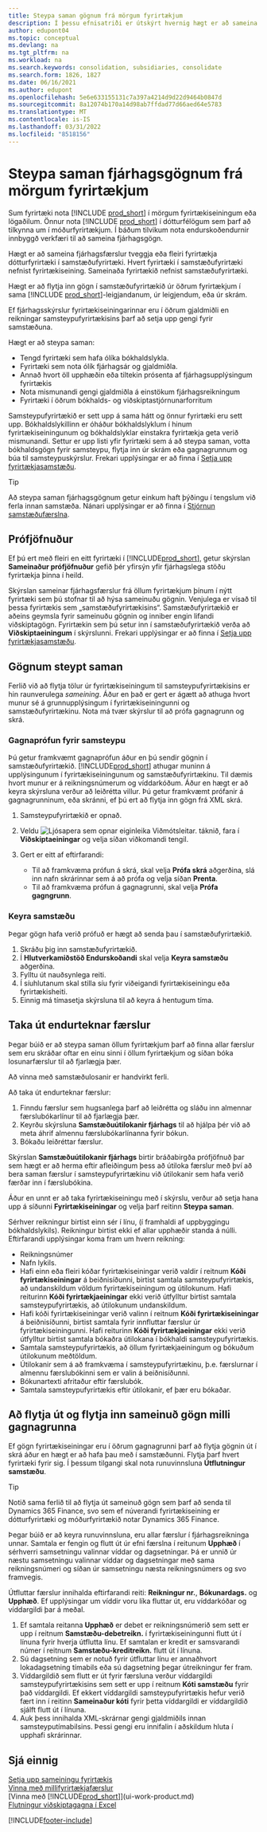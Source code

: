 ```yaml
---
title: Steypa saman gögnum frá mörgum fyrirtækjum
description: Í þessu efnisatriði er útskýrt hvernig hægt er að sameina fjárhagsfærslur tveggja eða fleiri aðskildra fyrirtækja (dótturfyrirtækja) í samstæðufyrirtæki.
author: edupont04
ms.topic: conceptual
ms.devlang: na
ms.tgt_pltfrm: na
ms.workload: na
ms.search.keywords: consolidation, subsidiaries, consolidate
ms.search.form: 1826, 1827
ms.date: 06/16/2021
ms.author: edupont
ms.openlocfilehash: 5e6e633155131c7a397a4214d9d22d9464b0847d
ms.sourcegitcommit: 8a12074b170a14d98ab7ffdad77d66aed64e5783
ms.translationtype: MT
ms.contentlocale: is-IS
ms.lasthandoff: 03/31/2022
ms.locfileid: "8518156"
---
```

# <a name="consolidating-financial-data-from-multiple-companies"></a>Steypa saman fjárhagsgögnum frá mörgum fyrirtækjum

Sum fyrirtæki nota [!INCLUDE [prod_short](includes/prod_short.md)] í mörgum fyrirtækiseiningum eða lögaðilum. Önnur nota [!INCLUDE [prod_short](includes/prod_short.md)] í dótturfélögum sem þarf að tilkynna um í móðurfyrirtækjum. Í báðum tilvikum nota endurskoðendurnir innbyggð verkfæri til að sameina fjárhagsgögn.  

Hægt er að sameina fjárhagsfærslur tveggja eða fleiri fyrirtækja dótturfyrirtæki í samstæðufyrirtæki. Hvert fyrirtæki í samstæðufyrirtæki nefnist fyrirtækiseining. Sameinaða fyrirtækið nefnist samstæðufyrirtæki.  

Hægt er að flytja inn gögn í samstæðufyrirtækið úr öðrum fyrirtækjum í sama [!INCLUDE [prod_short](includes/prod_short.md)]-leigjandanum, úr leigjendum, eða úr skrám.  

Ef fjárhagsskýrslur fyrirtækiseiningarinnar eru í öðrum gjaldmiðli en reikningar samsteypufyrirtækisins þarf að setja upp gengi fyrir samstæðuna.  

Hægt er að steypa saman:  

* Tengd fyrirtæki sem hafa ólíka bókhaldslykla.  
* Fyrirtæki sem nota ólík fjárhagsár og gjaldmiðla.  
* Annað hvort öll upphæðin eða tiltekin prósenta af fjárhagsupplýsingum fyrirtækis
* Nota mismunandi gengi gjaldmiðla á einstökum fjárhagsreikningum
* Fyrirtæki í öðrum bókhalds- og viðskiptastjórnunarforritum

Samsteypufyrirtækið er sett upp á sama hátt og önnur fyrirtæki eru sett upp. Bókhaldslykillinn er óháður bókhaldslyklum í hinum fyrirtækiseiningunum og bókhaldslyklar einstakra fyrirtækja geta verið mismunandi. Settur er upp listi yfir fyrirtæki sem á að steypa saman, votta bókhaldsgögn fyrir samsteypu, flytja inn úr skrám eða gagnagrunnum og búa til samsteypuskýrslur. Frekari upplýsingar er að finna í [Setja upp fyrirtækjasamstæðu](finance-consolidated-company-reporting-setup.md).  

> [!TIP]
> Að steypa saman fjárhagsgögnum getur einkum haft þýðingu í tengslum við ferla innan samstæða. Nánari upplýsingar er að finna í [Stjórnun samstæðufærslna](intercompany-manage.md).

## <a name="trial-balance"></a>Prófjöfnuður

Ef þú ert með fleiri en eitt fyrirtæki í [!INCLUDE[prod_short](includes/prod_short.md)], getur skýrslan **Sameinaður prófjöfnuður** gefið þér yfirsýn yfir fjárhagslega stöðu fyrirtækja þinna í heild.  

Skýrslan sameinar fjárhagsfærslur frá öllum fyrirtækjum þínum í nýtt fyrirtæki sem þú stofnar til að hýsa sameinuðu gögnin. Venjulega er vísað til þessa fyrirtækis sem „samstæðufyrirtækisins“. Samstæðufyrirtækið er aðeins geymsla fyrir sameinuðu gögnin og inniber engin lifandi viðskiptagögn. Fyrirtækin sem þú setur inn í samstæðufyrirtækið verða að **Viðskiptaeiningum** í skýrslunni. Frekari upplýsingar er að finna í [Setja upp fyrirtækjasamstæðu](finance-consolidated-company-reporting-setup.md).  

## <a name="consolidate-data"></a>Gögnum steypt saman

Ferlið við að flytja tölur úr fyrirtækiseiningum til samsteypufyrirtækisins er hin raunverulega *sameining*. Áður en það er gert er ágætt að athuga hvort munur sé á grunnupplýsingum í fyrirtækiseiningunni og samstæðufyrirtækinu. Nota má tvær skýrslur til að prófa gagnagrunn og skrá.

### <a name="to-test-the-data-before-you-consolidate"></a>Gagnaprófun fyrir samsteypu

Þú getur framkvæmt gagnaprófun áður en þú sendir gögnin í samstæðufyrirtækið. [!INCLUDE[prod_short](includes/prod_short.md)] athugar muninn á upplýsingunum í fyrirtækiseiningunum og samstæðufyrirtækinu. Til dæmis hvort munur er á reikningsnúmerum og víddarkóðum. Áður en hægt er að keyra skýrsluna verður að leiðrétta villur. Þú getur framkvæmt prófanir á gagnagrunninum, eða skránni, ef þú ert að flytja inn gögn frá XML skrá.  

1. Samsteypufyrirtækið er opnað.  
2. Veldu ![Ljósapera sem opnar eiginleika Viðmótsleitar.](media/ui-search/search_small.png "Segðu mér hvað þú vilt gera") táknið, fara í **Viðskiptaeiningar** og velja síðan viðkomandi tengil.  
3. Gert er eitt af eftirfarandi:  

    * Til að framkvæma prófun á skrá, skal velja **Prófa skrá** aðgerðina, slá inn nafn skrárinnar sem á að prófa og velja síðan **Prenta**.  
    * Til að framkvæma prófun á gagnagrunni, skal velja **Prófa gagngrunn**.  

### <a name="run-the-consolidation"></a>Keyra samstæðu

Þegar gögn hafa verið prófuð er hægt að senda þau í samstæðufyrirtækið.  

1. Skráðu þig inn samstæðufyrirtækið.  
2. Í **Hlutverkamiðstöð Endurskoðandi** skal velja **Keyra samstæðu** aðgerðina.  
3. Fylltu út nauðsynlega reiti.  
4. Í síuhlutanum skal stilla síu fyrir viðeigandi fyrirtækiseiningu eða fyrirtækisheiti.  
5. Einnig má tímasetja skýrsluna til að keyra á hentugum tíma.  

## <a name="eliminate-repeated-transactions"></a>Taka út endurteknar færslur

Þegar búið er að steypa saman öllum fyrirtækjum þarf að finna allar færslur sem eru skráðar oftar en einu sinni í öllum fyrirtækjum og síðan bóka losunarfærslur til að fjarlægja þær.

Að vinna með samstæðulosanir er handvirkt ferli.  

Að taka út endurteknar færslur:

1. Finndu færslur sem hugsanlega þarf að leiðrétta og sláðu inn almennar færslubókarlínur til að fjarlægja þær.
2. Keyrðu skýrsluna **Samstæðuútilokanir fjárhags** til að hjálpa þér við að meta áhrif almennu færslubókarlínanna fyrir bókun.
3. Bókaðu leiðréttar færslur.

Skýrslan **Samstæðuútilokanir fjárhags** birtir bráðabirgða prófjöfnuð þar sem hægt er að herma eftir afleiðingum þess að útiloka færslur með því að bera saman færslur í samsteypufyrirtækinu við útilokanir sem hafa verið færðar inn í færslubókina.

Áður en unnt er að taka fyrirtækiseiningu með í skýrslu, verður að setja hana upp á síðunni **Fyrirtækiseiningar** og velja þarf reitinn **Steypa saman**.

Sérhver reikningur birtist einn sér í línu, (í framhaldi af uppbyggingu bókhaldslykils). Reikningur birtist ekki ef allar upphæðir standa á núlli. Eftirfarandi upplýsingar koma fram um hvern reikning:

* Reikningsnúmer
* Nafn lykils.
* Hafi einn eða fleiri kóðar fyrirtækiseiningar verið valdir í reitnum **Kóði fyrirtækiseiningar** á beiðnisíðunni, birtist samtala samsteypufyrirtækis, að undanskildum völdum fyrirtækiseiningum og útilokunum. Hafi reiturinn **Kóði fyrirtækjaeiningar** ekki verið útfylltur birtist samtala samsteypufyrirtækis, að útilokunum undanskildum.
* Hafi kóði fyrirtækiseiningar verið valinn í reitnum **Kóði fyrirtækiseiningar** á beiðnisíðunni, birtist samtala fyrir innfluttar færslur úr fyrirtækiseiningunni. Hafi reiturinn **Kóði fyrirtækjaeiningar** ekki verið útfylltur birtist samtala bókaðra útilokana í bókhaldi samsteypufyrirtækis.
* Samtala samsteypufyrirtækis, að öllum fyrirtækjaeiningum og bókuðum útilokunum meðtöldum.
* Útilokanir sem á að framkvæma í samsteypufyrirtækinu, þ.e. færslurnar í almennu færslubókinni sem er valin á beiðnisíðunni.
* Bókunartexti afritaður eftir færslubók.
* Samtala samsteypufyrirtækis eftir útilokanir, ef þær eru bókaðar.

## <a name="export-and-import-consolidated-data-between-databases"></a>Að flytja út og flytja inn sameinuð gögn milli gagnagrunna

Ef gögn fyrirtækiseiningar eru í öðrum gagnagrunni þarf að flytja gögnin út í skrá áður en hægt er að hafa þau með í samstæðunni. Flytja þarf hvert fyrirtæki fyrir sig. Í þessum tilgangi skal nota runuvinnsluna **Útflutningur samstæðu**.  

> [!TIP]
> Notið sama ferlið til að flytja út sameinuð gögn sem þarf að senda til Dynamics 365 Finance, svo sem ef núverandi fyrirtækiseining er dótturfyrirtæki og móðurfyrirtækið notar Dynamics 365 Finance.

Þegar búið er að keyra runuvinnsluna, eru allar færslur í fjárhagsreikninga unnar. Samtala er fengin og flutt út úr efni færslna í reitunum **Upphæð** í sérhverri samsetningu valinnar víddar og dagsetningar. Þá er unnið úr næstu samsetningu valinnar víddar og dagsetningar með sama reikningsnúmeri og síðan úr samsetningu næsta reikningsnúmers og svo framvegis.  

Útfluttar færslur innihalda eftirfarandi reiti: **Reikningur nr.**, **Bókunardags.** og **Upphæð**. Ef upplýsingar um víddir voru líka fluttar út, eru víddarkóðar og víddargildi þar á meðal.  

1. Ef samtala reitanna **Upphæð** er debet er reikningsnúmerið sem sett er upp í reitnum **Samstæðu-debetreikn.** í fyrirtækiseiningunni flutt út í línuna fyrir hverja útflutta línu. Ef samtalan er kredit er samsvarandi númer í reitnum **Samstæðu-kreditreikn.** flutt út í línuna.  
2. Sú dagsetning sem er notuð fyrir útfluttar línu er annaðhvort lokadagsetning tímabils eða sú dagsetning þegar útreikningur fer fram.  
3. Víddargildið sem flutt er út fyrir færsluna verður víddargildi samsteypufyrirtækisins sem sett er upp í reitnum **Kóti samstæðu** fyrir það víddargildi. Ef ekkert víddargildi samsteypufyrirtækis hefur verið fært inn í reitinn **Sameinaður kóti** fyrir þetta víddargildi er víddargildið sjálft flutt út í línuna.  
4. Auk þess innihalda XML-skrárnar gengi gjaldmiðils innan samsteyputímabilsins. Þessi gengi eru innifalin í aðskildum hluta í upphafi skrárinnar.  

## <a name="see-also"></a>Sjá einnig

[Setja upp sameiningu fyrirtækis](finance-consolidated-company-reporting-setup.md)  
[Vinna með millifyrirtækjafærslur](intercompany-manage.md)  
[Vinna með [!INCLUDE[prod_short](includes/prod_short.md)]](ui-work-product.md)  
[Flutningur viðskiptagagna í Excel](about-export-data.md)


[!INCLUDE[footer-include](includes/footer-banner.md)]